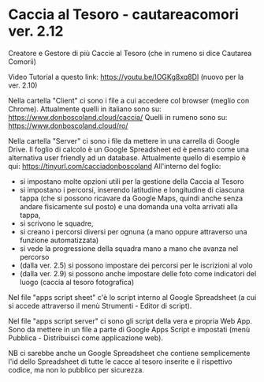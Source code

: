 # Caccia al Tesoro - cautareacomori ver. 2.12
Creatore e Gestore di più Caccie al Tesoro (che in rumeno si dice Cautarea Comorii)

Video Tutorial a questo link: https://youtu.be/IOGKg8xq8DI (nuovo per la ver. 2.10)

Nella cartella "Client" ci sono i file a cui accedere col browser (meglio con Chrome).
Attualmente quelli in italiano sono su: https://www.donboscoland.cloud/caccia/
Quelli in rumeno sono su: https://www.donboscoland.cloud/ro/

Nella cartella "Server" ci sono i file da mettere in una carrella di Google Drive.
Il foglio di calcolo è un Google Spreadsheet ed è pensato come una alternativa user friendly ad un database. Attualmente quello di esempio è qui: https://tinyurl.com/cacciadonboscoland
All'interno del foglio:
  - si impostano molte opzioni utili per la gestione della Caccia al Tesoro
  - si impostano i percorsi, inserendo latitudine e longitudine di ciascuna tappa (che si possono ricavare da Google Maps, quindi anche senza andare fisicamente sul posto) e una domanda una volta arrivati alla tappa,
  - si scrivono le squadre,
  - si creano i percorsi diversi per ognuna (a mano oppure attraverso una funzione automatizzata)
  - si vede la progressione della squadra mano a mano che avanza nel percorso
  - (dalla ver. 2.5) si possono impostare dei percorsi per le iscrizioni al volo
  - (dalla ver. 2.9) si possono anche impostare delle foto come indicatori del luogo (caccia al tesoro fotografica)

Nel file "apps script sheet" c'è lo script interno al Google Spreadsheet (a cui si accede attraverso il menù Strumenti - Editor di script).

Nel file "apps script server" ci sono gli script della vera e propria Web App.
Sono da mettere in un file a parte di Google Apps Script e impostati (menù Pubblica - Distribuisci come applicazione web).

NB ci sarebbe anche un Google Spreadsheet che contiene semplicemente l'id dello Spreadsheet di tutte le cacce al tesoro inserite e il rispettivo codice, ma non lo pubblico per sicurezza.

